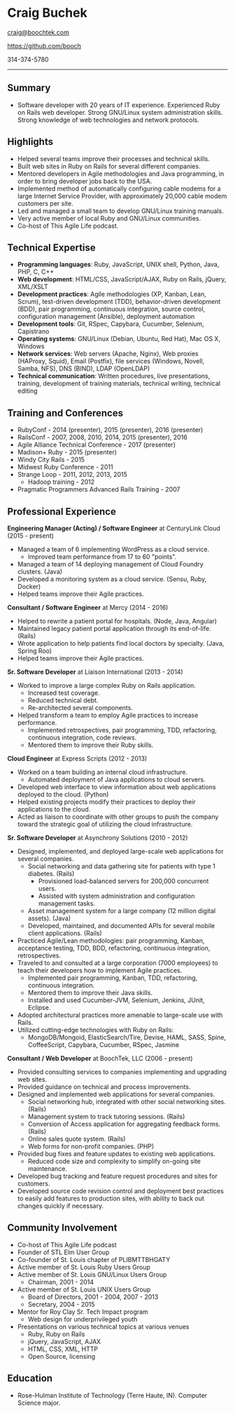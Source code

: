 Craig Buchek
===========================================================================

craig@boochtek.com

https://github.com/booch

314-374-5780

***************************************************************************


Summary
-------

   * Software developer with 20 years of IT experience. Experienced Ruby on
     Rails web developer. Strong GNU/Linux system administration skills.
     Strong knowledge of web technologies and network protocols.


Highlights
----------

   * Helped several teams improve their processes and technical skills.
   * Built web sites in Ruby on Rails for several different companies.
   * Mentored developers in Agile methodologies and Java programming, in order
     to bring developer jobs back to the USA.
   * Implemented method of automatically configuring cable modems for a large
     Internet Service Provider, with approximately 20,000 cable modem
     customers per site.
   * Led and managed a small team to develop GNU/Linux training manuals.
   * Very active member of local Ruby and GNU/Linux communities.
   * Co-host of This Agile Life podcast.


Technical Expertise
-------------------

   * **Programming languages**: Ruby, JavaScript, UNIX shell, Python, Java, PHP,
     C, C++
   * **Web development**: HTML/CSS, JavaScript/AJAX, Ruby on Rails, jQuery,
     XML/XSLT
   * **Development practices**: Agile methodologies (XP, Kanban, Lean, Scrum),
     test-driven development (TDD), behavior-driven development (BDD), pair
     programming, continuous integration, source control, configuration
     management (Ansible), deployment automation
   * **Development tools**: Git, RSpec, Capybara, Cucumber, Selenium, Capistrano
   * **Operating systems**: GNU/Linux (Debian, Ubuntu, Red Hat), Mac OS X, Windows
   * **Network services**: Web servers (Apache, Nginx), Web proxies (HAProxy, Squid),
     Email (Postfix), file services (Windows, Novell, Samba, NFS), DNS (BIND),
     LDAP (OpenLDAP)
   * **Technical communication**: Written procedures, live presentations,
     training, development of training materials, technical writing, technical
     editing


Training and Conferences
------------------------

   * RubyConf - 2014 (presenter), 2015 (presenter), 2016 (presenter)
   * RailsConf - 2007, 2008, 2010, 2014, 2015 (presenter), 2016
   * Agile Alliance Technical Conference - 2017 (presenter)
   * Madison+ Ruby - 2015 (presenter)
   * Windy City Rails - 2015
   * Midwest Ruby Conference - 2011
   * Strange Loop - 2011, 2012, 2013, 2015
      * Hadoop training - 2012
   * Pragmatic Programmers Advanced Rails Training - 2007


Professional Experience
-----------------------

**Engineering Manager (Acting) / Software Engineer** at CenturyLink Cloud (2015 - present)

   * Managed a team of 6 implementing WordPress as a cloud service.
      * Improved team performance from 17 to 60 "points".
   * Managed a team of 14 deploying management of Cloud Foundry clusters. (Java)
   * Developed a monitoring system as a cloud service. (Sensu, Ruby, Docker)
   * Helped teams improve their Agile practices.

**Consultant / Software Engineer** at Mercy (2014 - 2016)

   * Helped to rewrite a patient portal for hospitals. (Node, Java, Angular)
   * Maintained legacy patient portal application through its end-of-life. (Rails)
   * Wrote application to help patients find local doctors by specialty. (Java, Spring Roo)
   * Helped teams improve their Agile practices.

**Sr. Software Developer** at Liaison International (2013 - 2014)

   * Worked to improve a large complex Ruby on Rails application.
      * Increased test coverage.
      * Reduced technical debt.
      * Re-architected several components.
   * Helped transform a team to employ Agile practices to increase performance.
      * Implemented retrospectives, pair programming, TDD, refactoring,
        continuous integration, code reviews.
      * Mentored them to improve their Ruby skills.

**Cloud Engineer** at Express Scripts (2012 - 2013)

   * Worked on a team building an internal cloud infrastructure.
      * Automated deployment of Java applications to cloud servers.
   * Developed web interface to view information about web applications
     deployed to the cloud. (Python)
   * Helped existing projects modify their practices to deploy their
     applications to the cloud.
   * Acted as liaison to coordinate with other groups to push the company
     toward the strategic goal of utilizing the cloud infrastructure.

**Sr. Software Developer** at Asynchrony Solutions (2010 - 2012)

   * Designed, implemented, and deployed large-scale web applications for
     several companies.
      * Social networking and data gathering site for patients with type 1
        diabetes. (Rails)
         * Provisioned load-balanced servers for 200,000 concurrent users.
         * Assisted with system administration and configuration management
           tasks.
      * Asset management system for a large company (12 million digital
       assets). (Java)
      * Developed, maintained, and documented APIs for several mobile client
       applications. (Rails)
   * Practiced Agile/Lean methodologies: pair programming, Kanban, acceptance
     testing, TDD, BDD, refactoring, continuous integration, retrospectives.
   * Traveled to and consulted at a large corporation (7000 employees) to
     teach their developers how to implement Agile practices.
      * Implemented pair programming, Kanban, TDD, refactoring, continuous
        integration.
      * Mentored them to improve their Java skills.
      * Installed and used Cucumber-JVM, Selenium, Jenkins, JUnit, Eclipse.
   * Adopted architectural practices more amenable to large-scale use with
     Rails.
   * Utilized cutting-edge technologies with Ruby on Rails:
      * MongoDB/Mongoid, ElasticSearch/Tire, Devise, HAML, SASS, Spine,
        CoffeeScript, Capybara, Cucumber, RSpec, Jasmine

**Consultant / Web Developer** at BoochTek, LLC (2006 - present)

   * Provided consulting services to companies implementing and upgrading web
     sites.
   * Provided guidance on technical and process improvements.
   * Designed and implemented web applications for several companies.
      * Social networking hub, integrated with other social networking sites.
        (Rails)
      * Management system to track tutoring sessions. (Rails)
      * Conversion of Access application for aggregating feedback forms. (Rails)
      * Online sales quote system. (Rails)
      * Web forms for non-profit companies. (PHP)
   * Provided bug fixes and feature updates to existing web applications.
      * Reduced code size and complexity to simplify on-going site maintenance.
   * Developed bug tracking and feature request procedures and sites for
     customers.
   * Developed source code revision control and deployment best practices to
     easily add features to production sites, with ability to back out changes
     quickly if necessary.


Community Involvement
---------------------

   * Co-host of This Agile Life podcast
   * Founder of STL Elm User Group
   * Co-founder of St. Louis chapter of PLIBMTTBHGATY
   * Active member of St. Louis Ruby Users Group
   * Active member of St. Louis GNU/Linux Users Group
      * Chairman, 2001 - 2014
   * Active member of St. Louis UNIX Users Group
      * Board of Directors, 2001 - 2004, 2007 - 2013
      * Secretary, 2004 - 2015
   * Mentor for Roy Clay Sr. Tech Impact program
      * Web design for underprivileged youth
   * Presentations on various technical topics at various venues
      * Ruby, Ruby on Rails
      * jQuery, JavaScript, AJAX
      * HTML, CSS, XML, HTTP
      * Open Source, licensing


Education
---------

   * Rose-Hulman Institute of Technology (Terre Haute, IN).
     Computer Science major.
